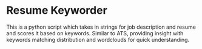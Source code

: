 # Resume Keyworder
This is a python script which takes in strings for job description and resume and scores it based on keywords.
Similar to ATS, providing insight with keywords matching distribution and wordclouds for quick understanding.
